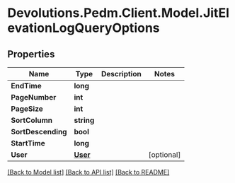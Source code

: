 # Devolutions.Pedm.Client.Model.JitElevationLogQueryOptions

## Properties

Name | Type | Description | Notes
------------ | ------------- | ------------- | -------------
**EndTime** | **long** |  | 
**PageNumber** | **int** |  | 
**PageSize** | **int** |  | 
**SortColumn** | **string** |  | 
**SortDescending** | **bool** |  | 
**StartTime** | **long** |  | 
**User** | [**User**](User.md) |  | [optional] 

[[Back to Model list]](../README.md#documentation-for-models) [[Back to API list]](../README.md#documentation-for-api-endpoints) [[Back to README]](../README.md)


